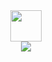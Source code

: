 <div id="header" align="center">
	<a href="https://imgur.com/JcmNIMg.gif">
		<img src="https://media2.giphy.com/media/HqviJ4tOO64QVu8wsu/200.gif&ct=s" width="50"/>
	</a>
</div>
<div align="center">
	<a href="https://www.youtube.com/channel/UCzXKCmQJmO3D3gCOCD-ticQ/featured">
    <img src="https://komarev.com/ghpvc/?username=DMGHa"/>
	</a>
</div>
